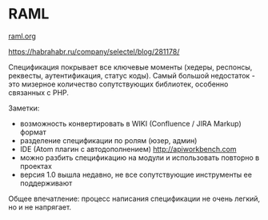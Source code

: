 # RAML

[raml.org](http://raml.org/)

https://habrahabr.ru/company/selectel/blog/281178/

Спецификация покрывает все ключевые моменты (хедеры, респонсы, реквесты, аутентификация, статус коды). Самый большой недостаток - это мизерное количество сопутствующих библиотек, особенно связанных с PHP.

Заметки:

- возможность конвертировать в WIKI (Confluence / JIRA Markup) формат
- разделение спецификации по ролям (юзер, админ)
- IDE (Atom плагин с автодополнением) http://apiworkbench.com
- можно разбить спецификацию на модули и использовать повторно в проектах
- версия 1.0 вышла недавно, не все сопутствующие инструменты ее поддерживают

Общее впечатление: процесс написания спецификации не очень легкий, но и не напрягает. 